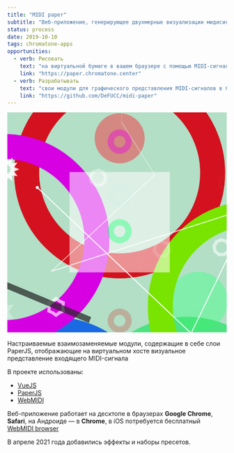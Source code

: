 ```yaml
---
title: "MIDI paper"
subtitle: "Веб-приложение, генерирующее двухмерные визуализации мидисигнала в браузере"
status: process
date: 2019-10-10
tags: chromatone-apps
opportunities:
  - verb: Рисовать
    text: "на виртуальной бумаге в вашем браузере с помощью MIDI-сигналов контроллера или секвенсора"
    link: "https://paper.chromatone.center"
  - verb: Разрабатывать
    text: "свои модули для графического представления MIDI-сигналов в браузере"
    link: "https://github.com/DeFUCC/midi-paper"
---
```


![](./fd3add3f.png)

Настраиваемые взаимозаменяемые модули, содержащие в себе слои PaperJS, отображающие на виртуальном хосте визуальное представление входящего MIDI-сигнала

В проекте использованы:

- [VueJS](https://vuejs.org)
- [PaperJS](https://paperjs.org)
- [WebMIDI](https://djipco.github.io/webmidi/latest/classes/WebMidi.html)

Веб-приложение работает на десктопе в браузерах **Google Chrome**, **Safari**, на Андроиде — в **Chrome**, в iOS потребуется бесплатный [WebMIDI browser](https://apps.apple.com/us/app/web-midi-browser/id953846217)

В апреле 2021 года добавились эффекты и наборы пресетов.
